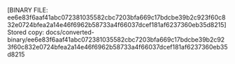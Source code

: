 [BINARY FILE: ee6e83f6aaf41abc072381035582cbc7203bfa669c17bdcbe39b2c923f60c832e0724bfea2a14e46f6962b58733a4f66037dcef181af6237360eb35d8215]
Stored copy: docs/converted-binary/ee6e83f6aaf41abc072381035582cbc7203bfa669c17bdcbe39b2c923f60c832e0724bfea2a14e46f6962b58733a4f66037dcef181af6237360eb35d8215
